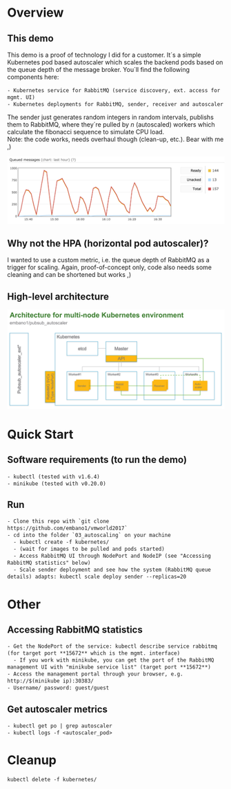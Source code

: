 # Overview
## This demo
This demo is a proof of technology I did for a customer. It´s a simple Kubernetes pod based autoscaler which scales the backend pods based on the queue depth of the message broker. You´ll find the following components here:

	- Kubernetes service for RabbitMQ (service discovery, ext. access for mgmt. UI)
	- Kubernetes deployments for RabbitMQ, sender, receiver and autoscaler

The sender just generates random integers in random intervals, publishs them to RabbitMQ, where they´re pulled by *n* (autoscaled) workers which calculate the fibonacci sequence to simulate CPU load.  
Note: the code works, needs overhaul though (clean-up, etc.). Bear with me ,)

![Overview](./img/rmq_qdepth_example.png)

## Why not the HPA (horizontal pod autoscaler)? 
I wanted to use a custom metric, i.e. the queue depth of RabbitMQ as a trigger for scaling. Again, proof-of-concept only, code also needs some cleaning and can be shortened but works ,)  

## High-level architecture
![Overview](./img/high-level_architecture.png)  

# Quick Start
## Software requirements (to run the demo)
    - kubectl (tested with v1.6.4)
    - minikube (tested with v0.20.0)

## Run
    - Clone this repo with `git clone https://github.com/embano1/vmworld2017`
    - cd into the folder `03_autoscaling` on your machine
      - kubectl create -f kubernetes/  
      - (wait for images to be pulled and pods started)  
      - Access RabbitMQ UI through NodePort and NodeIP (see "Accessing RabbitMQ statistics" below)
      - Scale sender deployment and see how the system (RabbitMQ queue details) adapts: kubectl scale deploy sender --replicas=20
  
# Other
## Accessing RabbitMQ statistics
	- Get the NodePort of the service: kubectl describe service rabbitmq (for target port **15672** which is the mgmt. interface)
      - If you work with minikube, you can get the port of the RabbitMQ management UI with "minikube service list" (target port **15672**)
	- Access the management portal through your browser, e.g. http://$(minikube ip):30383/
	- Username/ password: guest/guest

## Get autoscaler metrics
    - kubectl get po | grep autoscaler  
    - kubectl logs -f <autoscaler_pod>

# Cleanup
    kubectl delete -f kubernetes/
